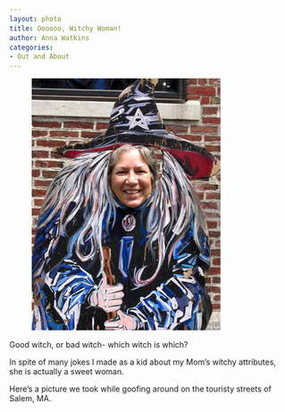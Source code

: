 ```yaml
---
layout: photo
title: Oooooo, Witchy Woman!
author: Anna Watkins
categories:
- Out and About
---
```


<figure><img class="photo" src="/photos/Witchy-Woman.jpg"></figure>

Good witch, or bad witch- which witch is which?

In spite of many jokes I made as a kid about my Mom’s witchy attributes, she
is actually a sweet woman.

Here’s a picture we took while goofing around on the touristy streets of
Salem, MA.


